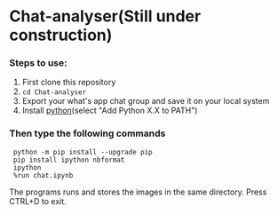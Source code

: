 # Chat-analyser(Still under construction)

<h3><strong>Steps to use:</strong></h3>
  
  1. First clone this repository
  2. `cd Chat-analyser`
  3.  Export your what's app chat group and save it on your local system
  4.  Install [python](https://www.python.org/downloads)(select "Add Python X.X to PATH")
    
    
   
   <h3><strong>Then type the following commands </strong></h3>
  
 ```  
  python -m pip install --upgrade pip
  pip install ipython nbformat
  ipython
  %run chat.ipynb
  ```
  
  

 The programs runs and stores the images in the same directory. Press CTRL+D to exit.
 
